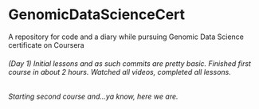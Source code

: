 # GenomicDataScienceCert
A repository for code and a diary while pursuing Genomic Data Science certificate on Coursera

###### (Day 1) Initial lessons and as such commits are pretty basic. Finished first course in about 2 hours. Watched all videos, completed all lessons.
###### Starting second course and...ya know, here we are. 
